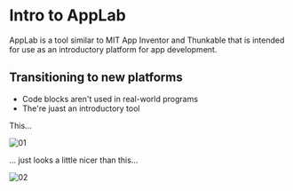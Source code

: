 # Intro to AppLab

AppLab is a tool similar to MIT App Inventor and Thunkable that is intended for use as an introductory platform for app development.

## Transitioning to new platforms

* Code blocks aren't used in real-world programs
* The're juast an introductory tool

This...

![01](https://github.com/sBondoc/oai_2019/assets/lesson-00/01.png)

... just looks a little nicer than this...

![02](https://github.com/sBondoc/oai_2019/assets/lesson-00/02.png)
